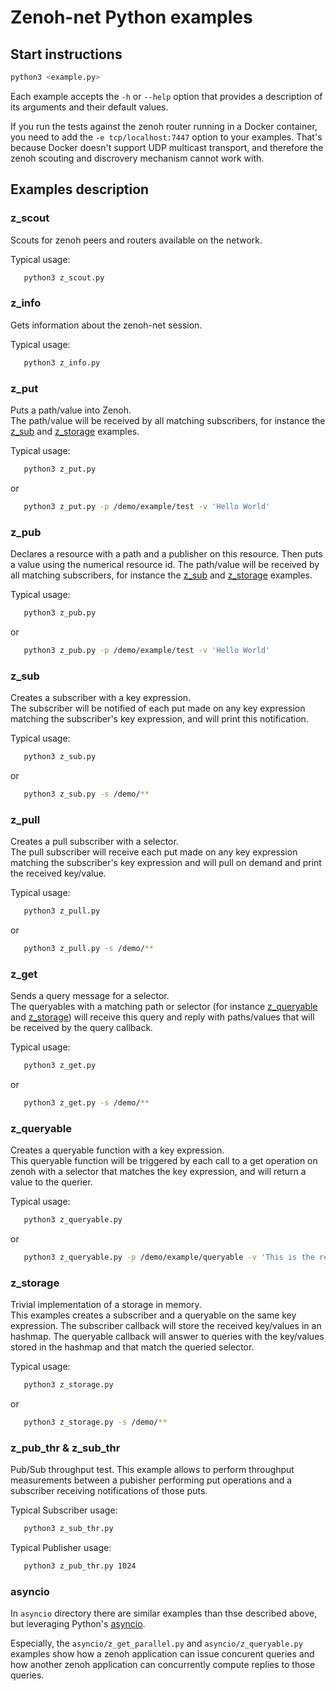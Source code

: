 # Zenoh-net Python examples

## Start instructions

   ```bash
   python3 <example.py>
   ```

   Each example accepts the `-h` or `--help` option that provides a description of its arguments and their default values.

   If you run the tests against the zenoh router running in a Docker container, you need to add the
   `-e tcp/localhost:7447` option to your examples. That's because Docker doesn't support UDP multicast
   transport, and therefore the zenoh scouting and discrovery mechanism cannot work with.

## Examples description

### z_scout

   Scouts for zenoh peers and routers available on the network.

   Typical usage:
   ```bash
      python3 z_scout.py
   ```

### z_info

   Gets information about the zenoh-net session.

   Typical usage:
   ```bash
      python3 z_info.py
   ```


### z_put

   Puts a path/value into Zenoh.  
   The path/value will be received by all matching subscribers, for instance the [z_sub](#z_sub)
   and [z_storage](#z_storage) examples.

   Typical usage:
   ```bash
      python3 z_put.py
   ```
   or
   ```bash
      python3 z_put.py -p /demo/example/test -v 'Hello World'
   ```

### z_pub

   Declares a resource with a path and a publisher on this resource. Then puts a value using the numerical resource id.
   The path/value will be received by all matching subscribers, for instance the [z_sub](#z_sub)
   and [z_storage](#z_storage) examples.

   Typical usage:
   ```bash
      python3 z_pub.py
   ```
   or
   ```bash
      python3 z_pub.py -p /demo/example/test -v 'Hello World'
   ```

### z_sub

   Creates a subscriber with a key expression.  
   The subscriber will be notified of each put made on any key expression matching
   the subscriber's key expression, and will print this notification.

   Typical usage:
   ```bash
      python3 z_sub.py
   ```
   or
   ```bash
      python3 z_sub.py -s /demo/**
   ```

### z_pull

   Creates a pull subscriber with a selector.  
   The pull subscriber will receive each put made on any key expression matching
   the subscriber's key expression and will pull on demand and print the received
   key/value.

   Typical usage:
   ```bash
      python3 z_pull.py
   ```
   or
   ```bash
      python3 z_pull.py -s /demo/**
   ```

### z_get

   Sends a query message for a selector.  
   The queryables with a matching path or selector (for instance [z_queryable](#z_queryable) and [z_storage](#z_storage))
   will receive this query and reply with paths/values that will be received by the query callback.

   Typical usage:
   ```bash
      python3 z_get.py
   ```
   or
   ```bash
      python3 z_get.py -s /demo/**
   ```

### z_queryable

   Creates a queryable function with a key expression.  
   This queryable function will be triggered by each call to a get operation on zenoh
   with a selector that matches the key expression, and will return a value to the querier.

   Typical usage:
   ```bash
      python3 z_queryable.py
   ```
   or
   ```bash
      python3 z_queryable.py -p /demo/example/queryable -v 'This is the result'
   ```

### z_storage

   Trivial implementation of a storage in memory.  
   This examples creates a subscriber and a queryable on the same key expression.
   The subscriber callback will store the received key/values in an hashmap.
   The queryable callback will answer to queries with the key/values stored in the hashmap
   and that match the queried selector.

   Typical usage:
   ```bash
      python3 z_storage.py
   ```
   or
   ```bash
      python3 z_storage.py -s /demo/**
   ```

### z_pub_thr & z_sub_thr

   Pub/Sub throughput test.
   This example allows to perform throughput measurements between a pubisher performing
   put operations and a subscriber receiving notifications of those puts.

   Typical Subscriber usage:
   ```bash
      python3 z_sub_thr.py
   ```

   Typical Publisher usage:
   ```bash
      python3 z_pub_thr.py 1024
   ```

### asyncio

In `asyncio` directory there are similar examples than thse described above, but leveraging Python's [asyncio](https://docs.python.org/fr/3/library/asyncio.html).

Especially, the `asyncio/z_get_parallel.py` and `asyncio/z_queryable.py` examples show how a zenoh application can issue concurent queries and how another zenoh application can concurrently compute replies to those queries.